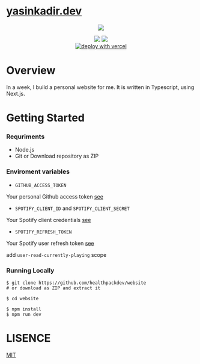 # [yasinkadir.dev](yasinkadir.dev)

<p align="center">
  <img src=".github/preview.png" />
</p>

<p align="center">
 <img src="https://img.shields.io/github/forks/healthpackdev/website?label=Forks&logo=github&style=flat-square">
 <img src="https://img.shields.io/github/stars/healthpackdev/website?label=Stars&logo=github&style=flat-square"><br>
 <a href="https://vercel.com/new/git/external?repository-url=https://github.com/healthpackdev/website"><img alt="deploy with vercel" src="https://vercel.com/button"></a>
</p>

# Overview

In a week, I build a personal website for me. It is written in Typescript, using Next.js.

# Getting Started

### Requriments

- Node.js
- Git or Download repository as ZIP

### Enviroment variables

- `GITHUB_ACCESS_TOKEN`

Your personal Github access token [see](https://docs.github.com/en/github/authenticating-to-github/keeping-your-account-and-data-secure/creating-a-personal-access-token)

- `SPOTIFY_CLIENT_ID` and `SPOTIFY_CLIENT_SECRET`

Your Spotify client credentials [see](https://developer.spotify.com/documentation/general/guides/app-settings/)

- `SPOTIFY_REFRESH_TOKEN`

Your Spotify user refresh token [see](https://benwiz.com/blog/create-spotify-refresh-token)

add `user-read-currently-playing` scope

### Running Locally

```shell
$ git clone https://github.com/healthpackdev/website
# or download as ZIP and extract it

$ cd website

$ npm install
$ npm run dev
```

# LISENCE

[MIT](https://github.com/healthpackdev/website/blob/main/LISENCE)
